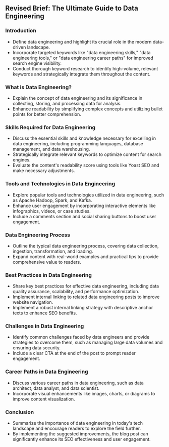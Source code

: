 ## Revised Brief: The Ultimate Guide to Data Engineering

### Introduction
- Define data engineering and highlight its crucial role in the modern data-driven landscape.
- Incorporate targeted keywords like "data engineering skills," "data engineering tools," or "data engineering career paths" for improved search engine visibility.
- Conduct thorough keyword research to identify high-volume, relevant keywords and strategically integrate them throughout the content.

### What is Data Engineering?
- Explain the concept of data engineering and its significance in collecting, storing, and processing data for analysis.
- Enhance readability by simplifying complex concepts and utilizing bullet points for better comprehension.

### Skills Required for Data Engineering
- Discuss the essential skills and knowledge necessary for excelling in data engineering, including programming languages, database management, and data warehousing.
- Strategically integrate relevant keywords to optimize content for search engines.
- Evaluate the content's readability score using tools like Yoast SEO and make necessary adjustments.

### Tools and Technologies in Data Engineering
- Explore popular tools and technologies utilized in data engineering, such as Apache Hadoop, Spark, and Kafka.
- Enhance user engagement by incorporating interactive elements like infographics, videos, or case studies.
- Include a comments section and social sharing buttons to boost user engagement.

### Data Engineering Process
- Outline the typical data engineering process, covering data collection, ingestion, transformation, and loading.
- Expand content with real-world examples and practical tips to provide comprehensive value to readers.

### Best Practices in Data Engineering
- Share key best practices for effective data engineering, including data quality assurance, scalability, and performance optimization.
- Implement internal linking to related data engineering posts to improve website navigation.
- Implement a robust internal linking strategy with descriptive anchor texts to enhance SEO benefits.

### Challenges in Data Engineering
- Identify common challenges faced by data engineers and provide strategies to overcome them, such as managing large data volumes and ensuring data security.
- Include a clear CTA at the end of the post to prompt reader engagement.

### Career Paths in Data Engineering
- Discuss various career paths in data engineering, such as data architect, data analyst, and data scientist.
- Incorporate visual enhancements like images, charts, or diagrams to improve content visualization.

### Conclusion
- Summarize the importance of data engineering in today's tech landscape and encourage readers to explore the field further.
- By implementing the suggested improvements, the blog post can significantly enhance its SEO effectiveness and user engagement.